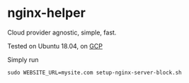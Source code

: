 # nginx-helper

Cloud provider agnostic, simple, fast.

Tested on Ubuntu 18.04, on [GCP](https://cloud.google.com/)

Simply run

`sudo WEBSITE_URL=mysite.com setup-nginx-server-block.sh`
